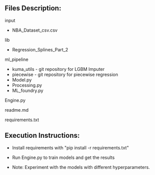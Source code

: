 ## Files Description:
input
* NBA_Dataset_csv.csv

lib
* Regression_Splines_Part_2

ml_pipeline
* kuma_utils - git repository for LGBM Imputer
* piecewise - git repository for piecewise regression
* Model.py
* Processing.py
* ML_foundry.py

Engine.py

readme.md

requirements.txt


## Execution Instructions:
* Install requirements with "pip install -r requirements.txt"
* Run Engine.py to train models and get the results

* Note: Experiment with the models with different hyperparameters.